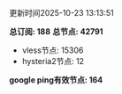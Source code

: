 更新时间2025-10-23 13:13:51

**总订阅: 188**
**总节点: 42791**
- vless节点: 15306
- hysteria2节点: 12

**google ping有效节点: 164**
